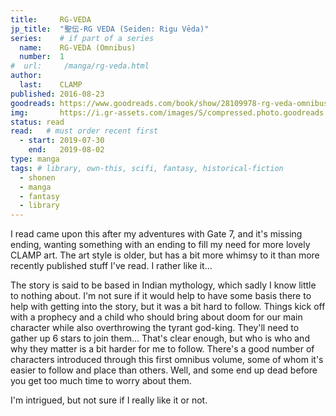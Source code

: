 ```yaml
---
title:     RG-VEDA 
jp_title:  "聖伝-RG VEDA (Seiden: Rigu Vēda)"
series:    # if part of a series
  name:    RG-VEDA (Omnibus)
  number:  1
#  url:     /manga/rg-veda.html
author: 
  last:    CLAMP
published: 2016-08-23 
goodreads: https://www.goodreads.com/book/show/28109978-rg-veda-omnibus-volume-1
img:       https://i.gr-assets.com/images/S/compressed.photo.goodreads.com/books/1469415145l/28109978.jpg
status: read
read:   # must order recent first
  - start: 2019-07-30  
    end:   2019-08-02 
type: manga
tags: # library, own-this, scifi, fantasy, historical-fiction
  - shonen
  - manga
  - fantasy
  - library
---
```


I read came upon this after my adventures with Gate 7, and it's missing ending, wanting something with an ending to fill my need for more lovely CLAMP art. The art style is older, but has a bit more whimsy to it than more recently published stuff I've read. I rather like it... 

The story is said to be based in Indian mythology, which sadly I know little to nothing about. I'm not sure if it would help to have some basis there to help with getting into the story, but it was a bit hard to follow. Things kick off with a prophecy and a child who should bring about doom for our main character while also overthrowing the tyrant god-king. They'll need to gather up 6 stars to join them... That's clear enough, but who is who and why they matter is a bit harder for me to follow. There's a good number of characters introduced through this first omnibus volume, some of whom it's easier to follow and place than others. Well, and some end up dead before you get too much time to worry about them. 

I'm intrigued, but not sure if I really like it or not.